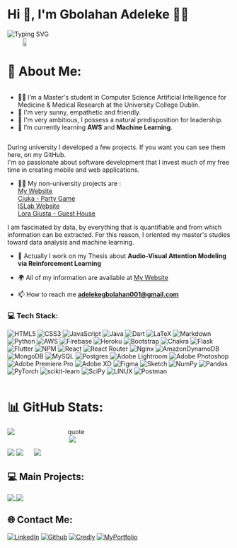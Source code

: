 
# Hi 👋, I'm Gbolahan Adeleke 👨‍💻  


 <div style="display: inline-block;">
<img src="https://readme-typing-svg.demolab.com?font=Fira+Code&weight=900&size=25&duration=3000&pause=500&color=FF7800&background=FF373700&vCenter=true&multiline=true&repeat=false&width=550&height=175&lines=%F0%9F%8D%80+Msc+Student+in+Computer+Science;%E2%98%81%EF%B8%8F+Cloud+Enthusiast;%F0%9F%A7%A0+Critical+Thinker;%F0%9F%94%A5+Ambitious+%26+Motivated;%F0%9F%94%8E+Extremly+Curious+" alt="Typing SVG" />
 <span style="display: flex; justify-content: center; align-items: center;">
      <img align='right' src="img/developer.gif" width='30%'/>
  <span>
  </div>


# 💫 About Me:
<div style="text-align: center; display: inline-block">
  <div style="text-align: left;">
    <ul>
      <li>👨‍🎓 I’m a Master's student in Computer Science Artificial Intelligence for Medicine & Medical Research at the University College Dublin.</li>
      <li>🧠 I'm very sunny, empathetic and friendly.</li>
      <li>🚀 I'm very ambitious, I possess a natural predisposition for leadership.</li>
      <li>🌱 I’m currently learning <strong>AWS</strong> and <strong>Machine Learning</strong>.</li>
    </ul>
  </div>
</div>


During university I developed a few projects. If you want you can see them here, on my GitHub.<br/>
I'm so passionate about software development that I invest much of my free time in creating mobile and web applications. 

- 🧑‍💻 My non-university projects are : <br/>
        [My Website](https://gbolahanadeleke.github.io/) <br/>
        [Ciuka - Party Game](https://www.adports.ae/)<br/>
        [ISLab Website](https://universitelahegjbn.com/)<br/>
        [Lora Giusta - Guest House](https://bank-of-africa.net/boa-benin/)<br/>
          
I am fascinated by data, by everything that is quantifiable and from which information can be extracted. For this reason, I oriented my master's studies toward data analysis and machine learning.
- 🔭 Actually I work on my Thesis about **Audio-Visual Attention Modeling via Reinforcement Learning**

- 🌍 All of my information are available at [My Website](https://gbolahanadeleke.github.io/)

- 📫 How to reach me **adelekegbolahan001@gmail.com**

### 💻 Tech Stack:

![HTML5](https://img.shields.io/badge/html5-%23E34F26.svg?style=flat&logo=html5&logoColor=white) ![CSS3](https://img.shields.io/badge/css3-%231572B6.svg?style=flat&logo=css3&logoColor=white) ![JavaScript](https://img.shields.io/badge/javascript-%23323330.svg?style=flat&logo=javascript&logoColor=%23F7DF1E) ![Java](https://img.shields.io/badge/java-%23ED8B00.svg?style=flat&logo=CoffeeScript&logoColor=white) ![Dart](https://img.shields.io/badge/dart-%230175C2.svg?style=flat&logo=dart&logoColor=white) ![LaTeX](https://img.shields.io/badge/latex-%23008080.svg?style=flat&logo=latex&logoColor=white) ![Markdown](https://img.shields.io/badge/markdown-%23000000.svg?style=flat&logo=markdown&logoColor=white) ![Python](https://img.shields.io/badge/python-3670A0?style=flat&logo=python&logoColor=ffdd54) ![AWS](https://img.shields.io/badge/AWS-%23FF9900.svg?style=flat&logo=amazon-aws&logoColor=white) ![Firebase](https://img.shields.io/badge/firebase-%23039BE5.svg?style=flat&logo=firebase) ![Heroku](https://img.shields.io/badge/heroku-%23430098.svg?style=flat&logo=heroku&logoColor=white) ![Bootstrap](https://img.shields.io/badge/bootstrap-%23563D7C.svg?style=flat&logo=bootstrap&logoColor=white) ![Chakra](https://img.shields.io/badge/chakra-%234ED1C5.svg?style=flat&logo=chakraui&logoColor=white) ![Flask](https://img.shields.io/badge/flask-%23000.svg?style=flat&logo=flask&logoColor=white) ![Flutter](https://img.shields.io/badge/Flutter-%2302569B.svg?style=flat&logo=Flutter&logoColor=white) ![NPM](https://img.shields.io/badge/NPM-%23000000.svg?style=flat&logo=npm&logoColor=white) ![React](https://img.shields.io/badge/react-%2320232a.svg?style=flat&logo=react&logoColor=%2361DAFB) ![React Router](https://img.shields.io/badge/React_Router-CA4245?style=flat&logo=react-router&logoColor=white) ![Nginx](https://img.shields.io/badge/nginx-%23009639.svg?style=flat&logo=nginx&logoColor=white) ![AmazonDynamoDB](https://img.shields.io/badge/Amazon%20DynamoDB-4053D6?style=flat&logo=Amazon%20DynamoDB&logoColor=white) ![MongoDB](https://img.shields.io/badge/MongoDB-%234ea94b.svg?style=flat&logo=mongodb&logoColor=white) ![MySQL](https://img.shields.io/badge/mysql-%2300f.svg?style=flat&logo=mysql&logoColor=white) ![Postgres](https://img.shields.io/badge/postgres-%23316192.svg?style=flat&logo=postgresql&logoColor=white) ![Adobe Lightroom](https://img.shields.io/badge/Adobe%20Lightroom-31A8FF.svg?style=flat&logo=Adobe%20Lightroom&logoColor=white) ![Adobe Photoshop](https://img.shields.io/badge/adobephotoshop-%2331A8FF.svg?style=flat&logo=adobephotoshop&logoColor=white) ![Adobe Premiere Pro](https://img.shields.io/badge/Adobe%20Premiere%20Pro-9999FF.svg?style=flat&logo=Adobe%20Premiere%20Pro&logoColor=white) ![Adobe XD](https://img.shields.io/badge/Adobe%20XD-470137?style=flat&logo=Adobe%20XD&logoColor=#FF61F6) 	![Figma](https://img.shields.io/badge/figma-%23F24E1E.svg?style=flat&logo=figma&logoColor=white) ![Sketch](https://img.shields.io/badge/Sketch-FFB387?style=flat&logo=sketch&logoColor=black) ![NumPy](https://img.shields.io/badge/numpy-%23013243.svg?style=flat&logo=numpy&logoColor=white) ![Pandas](https://img.shields.io/badge/pandas-%23150458.svg?style=flat&logo=pandas&logoColor=white) ![PyTorch](https://img.shields.io/badge/PyTorch-%23EE4C2C.svg?style=flat&logo=PyTorch&logoColor=white) ![scikit-learn](https://img.shields.io/badge/scikit--learn-%23F7931E.svg?style=flat&logo=scikit-learn&logoColor=white) ![SciPy](https://img.shields.io/badge/SciPy-%230C55A5.svg?style=flat&logo=scipy&logoColor=%white) ![LINUX](https://img.shields.io/badge/Linux-FCC624?style=flat&logo=linux&logoColor=black) ![Postman](https://img.shields.io/badge/Postman-FF6C37?style=flat&logo=postman&logoColor=white)
<div  style="display: inline-block; vertical-align: top;">

# 📊 GitHub Stats:
  <p align="center">
  <img src="https://github-profile-trophy.vercel.app/?username=adelekeofficail&theme=juicyfresh&row=1&no-frame=true" alt="quote" style="display:flex" />
      <img src="http://github-profile-summary-cards.vercel.app/api/cards/profile-details?username=adelekeofficail&theme=radical"/>

  <div align='center' style="display: inline-block; margin-right: 20px;">
        <img src= "https://github-readme-stats.vercel.app/api?username=adelekeofficail&show_icons=true&theme=radical&hide_border=true"/>
          <img src="https://github-readme-stats.vercel.app/api/top-langs/?username=adelekeofficail&theme=radical&exclude_repo=Business-Information-System&langs_count=3&hide=assembly&hide_border=true"/>
  </div>
  
  <div align='center' style="display: inline-block;">
     <img src="https://github-readme-streak-stats.herokuapp.com/?user=adelekeofficail&theme=radical&hide_border=true"/>
  </div>

  <p align="center">
</p>
  
  
## 💻 Main Projects:  
  
<a href="https://github.com/adelekeofficail/Business-Information-System">
  <img align="center" src="https://github-readme-stats.vercel.app/api/pin/?username=adelekeofficail&repo=Business-Information-System&theme=radical&hide_border=true" />
</a>
<a href="https://github.com/adelekeofficail/BPE-Cloud-Gaming">
  <img align="center" src="https://github-readme-stats.vercel.app/api/pin/?username=adelekeofficail&repo=BPE-Cloud-Gaming&theme=radical&hide_border=true" />
</a>

## 🌐 Contact Me:
[![LinkedIn](https://img.shields.io/badge/LinkedIn-%230077B5.svg?style=flat&logo=linkedin&logoColor=white)](https://linkedin.com/in/gbolahanadeleke/) 
[![Github](https://img.shields.io/badge/GitHub-100000?style=flat&logo=GitHub&logoColor=white&labelColor=black&color=000000)](https://github.com/adelekeofficail)
[![Credly](https://img.shields.io/badge/Credly-100000?style=flat&logo=Credly&logoColor=white&labelColor=FF9500&color=FF9500)](https://www.credly.com/users/gbolahan-adeleke-badges)
[![MyPortfolio](https://img.shields.io/badge/My_Portfolio-100000?style=flat&logo=CodeIgniter&logoColor=white&labelColor=007631&color=007306)](https://gbolahanadeleke.github.io/) 
